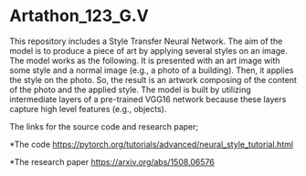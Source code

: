 # Artathon_123_G.V

This repository includes a Style Transfer Neural Network. The aim of the model is to produce a piece of art by applying several styles on an image.
The model works as the following. It is presented with an art image with some style and a normal image (e.g., a photo of a building). Then, it applies the style on the photo. So, the result is an artwork composing of the content of the photo and the applied style. The model is built by utilizing intermediate layers of a pre-trained VGG16 network because these layers capture high level features (e.g., objects).

The links for the source code and research paper;

*The code 
https://pytorch.org/tutorials/advanced/neural_style_tutorial.html

*The research paper
https://arxiv.org/abs/1508.06576


